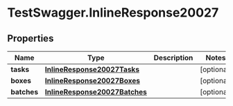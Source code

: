 # TestSwagger.InlineResponse20027

## Properties

Name | Type | Description | Notes
------------ | ------------- | ------------- | -------------
**tasks** | [**InlineResponse20027Tasks**](InlineResponse20027Tasks.md) |  | [optional] 
**boxes** | [**InlineResponse20027Boxes**](InlineResponse20027Boxes.md) |  | [optional] 
**batches** | [**InlineResponse20027Batches**](InlineResponse20027Batches.md) |  | [optional] 


